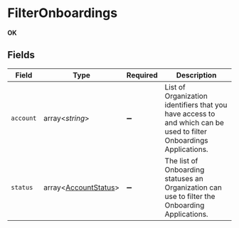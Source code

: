 # FilterOnboardings

**OK**


## Fields

| Field                                                                                                              | Type                                                                                                               | Required                                                                                                           | Description                                                                                                        |
| ------------------------------------------------------------------------------------------------------------------ | ------------------------------------------------------------------------------------------------------------------ | ------------------------------------------------------------------------------------------------------------------ | ------------------------------------------------------------------------------------------------------------------ |
| `account`                                                                                                          | array<*string*>                                                                                                    | :heavy_minus_sign:                                                                                                 | List of Organization identifiers that you have access to and which can be used to filter Onboardings Applications. |
| `status`                                                                                                           | array<[AccountStatus](../../models/shared/AccountStatus.md)>                                                       | :heavy_minus_sign:                                                                                                 | The list of Onboarding statuses an Organization can use to filter the Onboarding Applications.                     |